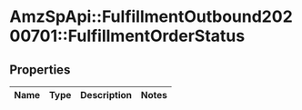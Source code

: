 # AmzSpApi::FulfillmentOutbound20200701::FulfillmentOrderStatus

## Properties
Name | Type | Description | Notes
------------ | ------------- | ------------- | -------------

